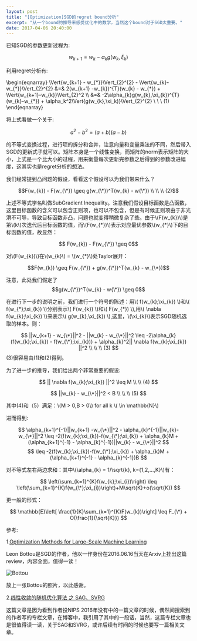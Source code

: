 ```yaml
---
layout: post
title: "[Optimization]SGD的regret bound分析"
excerpt: "从一个bound的推导来感受优化中的数学，当然这个bound对于SGD太重要。"
date: 2017-04-06 20:40:00
---
```


<script type="text/javascript" src="http://cdn.mathjax.org/mathjax/latest/MathJax.js?config=default"></script>

已知SGD的参数更新过程为:

$$w_{k+1} = w_{k}-\alpha_{k}g(w_{k},\xi_{k})$$

利用regret分析有:

\begin{eqnarray}
\Vert{w_{k+1} - w_{\*}}\Vert_{2}^{2} - \Vert{w_{k}-w_{\*}}\Vert_{2}^{2} &=& 2(w_{k+1} -w_{k})^{T}(w_{k} - w_{\*}) + \Vert{w_{k+1}-w_{k}}\Vert_{2}^2 \\\\
    &=& -2\alpha_{k}g(w_{k},\xi_{k})^{T}(w_{k}-w_{\*}) + \alpha_k^2\Vert{g(w_{k},\xi_k)}\Vert_{2}^{2}  \\ \\ \\ (1)
\end{eqnarray}

将上式看做一个关于:

$$a^2 - b^2 = (a+b)(a-b)$$

的不等式变换过程，进行项的拆分和合并，注意向量和变量乘法的不同，然后带入SGD的更新式子就可以。矩阵本身是一个线性变换，而矩阵的norm表示矩阵的大小，上式是一个比大小的过程，用来衡量每次更新完参数之后得到的参数改进幅度，这其实也是regret分析的想法。

我们经常提到凸问题的假设，看看这个假设可以为我们带来什么？

$$F(w_{k}) - F(w_{\*}) \geq g(w_{\*})^T(w_{k} - w{\*}) \\ \\ \\ (2)$$

上述不等式学名叫做SubGradient Inequality。注意我们假设目标函数是凸函数，这里目标函数的含义可以包含正则项，也可以不包含，但是有时候正则项由于非光滑不可导，导致目标函数非凸，问题也就变得稍微复杂了些。由于\\(F(w_{k})\\)是第\\(k\\)次迭代后目标函数的值，而\\(F(w_{\*})\\)表示对应最优参数\\(w_{\*}\\)下的目标函数的值，故显然：

$$ F(w_{k}) - F(w_{\*}) \geq 0$$

对\\(F(w_{k})\\)在\\(w_{k}\\) = \\(w_{\*}\\)处Taylor展开：

$$F(w_{k}) \geq F(w_{\*}) + g(w_{\*})^T(w_{k} - w_{\*})$$

注意，此处我们假定了$$g(w_{\*})^T(w_{k} - w{\*}) \geq 0$$

在进行下一步的说明之前，我们进行一个符号的陈述：用\\( f(w_{k};\xi_{k}) \\)和\\( f(w_{\*};\xi_{k}) \\)分别表示\\( F(w_{k}) \\)和\\( F(w_{\*}) \\),用\\( \nabla f(w_{k};\xi_{k}) \\)来表示\\( g(w_{k},\xi_{k}) \\),这里，\\(\xi_{k}\\)表示SGD随机选取的样本。则：

$$
||w_{k+1} - w_{\*}||^2 - ||w_{k} - w_{\*}||^2 \leq -2\alpha_{k}(f(w_{k};\xi_{k}) - f(w_{\*};\xi_{k})) + \alpha_{k}^2|| \nabla f(w_{k};\xi_{k}) ||^2 \\ \\ \\ (3)
$$
(3)很容易由(1)和(2)得到。

为了进一步的推导，我们给出两个非常重要的假设:

$$
|| \nabla f(w_{k};\xi_{k}) ||^2 \leq M \\ \\ (4)
$$

$$
||w_{k} - w_{\*}||^2 < B \\ \\ \\ (5)
$$

其中(4)和（5）满足：\\(M > 0,B > 0\\) for all k \\( \in \mathbb{N}\\)

进而得到:

$$
\alpha_{k+1}^{-1}||w_{k+1} -w_{\*}||^2 - \alpha_{k}^{-1}||w_{k}-w_{\*}||^2 \leq -2(f(w_{k};\xi_{k})-f(w_{\*};\xi_{k}) + \alpha_{k}M + (\alpha_{k+1}^{-1} - \alpha_{k}^{-1})||w_{k} - w_{\*}||^2
$$
$$
\leq -2(f(w_{k};\xi_{k})-f(w_{\*};\xi_{k}) + \alpha_{k}M + (\alpha_{k+1}^{-1} - \alpha_{k}^{-1})B
$$

对不等式左右两边求和：其中\\(\alpha_{k} = 1/\sqrt{k}, k={1,2,...,K}\\)有：

$$
\left(\sum_{k=1}^{K}f(w_{k};\xi_{i})\right) \leq \left(\sum_{k=1}^{K}f(w_{\*};\xi_{i})\right)+M\sqrt{K}+o(\sqrt{K})
$$

更一般的形式：

$$
\mathbb{E}\left[ \frac{1}{K}\sum_{k=1}^{K}F(w_{k})\right] \leq F_{\*} + O(\frac{1}{\sqrt{K}})
$$




参考:

1.[Optimization Methods for Large-Scale Machine Learning](http://xueshu.baidu.com/s?wd=paperuri%3A%28972713604bb4784237ea58a8a34f65b9%29&filter=sc_long_sign&tn=SE_xueshusource_2kduw22v&sc_vurl=http%3A%2F%2Farxiv.org%2Fabs%2F1606.04838&ie=utf-8&sc_us=8945861777932518409)

Leon Bottou是SGD的作者，他以一作身份在2016.06.16当天在Arxiv上挂出这篇review，内容全面，值得一读！

![Bottou](http://wx1.sinaimg.cn/mw690/aba7d18bgy1fec3aonut9j2023023742.jpg)

放上一张Bottou的照片，以此感谢。

2.[线性收敛的随机优化算法 之 SAG、SVRG](https://zhuanlan.zhihu.com/p/22402784)

这篇文章是因为看到作者投NIPS 2016年没有中的一篇文章的时候，偶然间搜索到的作者写的专栏文章，在博客中，我引用了其中的一段话，当然，这篇专栏文章也是很值得读一读，关于SAG和SVRG，或许后续有时间的时候也要写一篇相关文章。



    